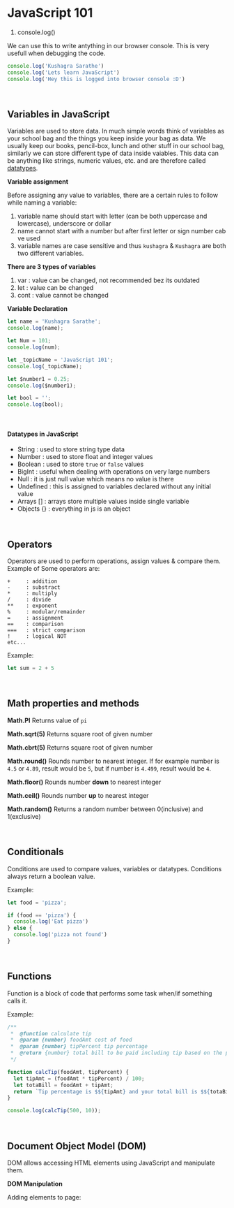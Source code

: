 # JavaScript 101

1. console.log()

We can use this to write antything in our browser console. This is very usefull when debugging the code.

```javascript
console.log('Kushagra Sarathe')
console.log('Lets learn JavaScript')
console.log('Hey this is logged into browser console :D')
``` 

<br>

## Variables in JavaScript

Variables are used to store data. In much simple words think of variables as your school bag and the things you keep inside your bag as data. We usually keep our books, pencil-box, lunch and other stuff in our school bag, similarly we can store different type of data inside vaiables. This data can be anything like strings, numeric values, etc. and are therefore called [datatypes](#Datatypes-in-JavaScript).

**Variable assignment**

Before assigning any value to variables, there are a certain rules to follow while naming a variable:

1. variable name should start with letter (can be both uppercase and lowercase), underscore or dollar
2. name cannot start with a number but after first letter or sign number cab ve used
3. variable names are case sensitive and thus `kushagra` & `Kushagra` are both two different variables.

**There are 3 types of variables**
1. var : value can be changed, not recommended bez its outdated
2. let : value can be changed
3. cont : value cannot be changed


**Variable Declaration**

```javascript
let name = 'Kushagra Sarathe';
console.log(name);

let Num = 101;
console.log(num);

let _topicName = 'JavaScript 101';
console.log(_topicName);

let $number1 = 0.25;
console.log($number1);

let bool = '';
console.log(bool);
```

<br>


#### Datatypes in JavaScript
- String : used to store string type data
- Number : used to store float and integer values
- Boolean : used to store `true` or `false` values
- BigInt : useful when dealing with operations on very large numbers
- Null : it is just null value which means no value is there
- Undefined : this is assigned to variables declared without any initial value
- Arrays [] : arrays store multiple values inside single variable
- Objects {} : everything in js is an object

<br>

 
## Operators

Operators are used to perform operations, assign values & compare them.
Example of Some operators are:

```
+     : addition
-     : substract
*     : multiply
/     : divide
**    : exponent
%     : modular/remainder
=     : assignment
==    : comparison
===   : strict comparison
!     : logical NOT 
etc...
```

Example:
```javascript
let sum = 2 + 5 
```

<br>


## Math properties and methods

**Math.PI** Returns value of `pi`

**Math.sqrt(5)** Returns square root of given number

**Math.cbrt(5)** Returns square root of given number

**Math.round()** Rounds number to nearest integer. If for example number is `4.5` or `4.89`, result would be `5`, but if number is `4.499`, result would be `4`.

**Math.floor()** 
Rounds number **down** to nearest integer

**Math.ceil()** Rounds number **up** to nearest integer

**Math.random()** Returns a random number between 0(inclusive) and 1(exclusive)

<br>


## Conditionals

Conditions are used to compare values, variables or datatypes. Conditions always return a boolean value.

Example:

```javascript
let food = 'pizza';

if (food == 'pizza') {
  console.log('Eat pizza')
} else {
  console.log('pizza not found')
}
```

<br/>

## Functions

Function is a block of code that performs some task when/if something calls it.

Example:

```javascript 
/**
 *  @function calculate tip
 *  @param {number} foodAmt cost of food
 *  @param {number} tipPercent tip percentage
 *  @return {number} total bill to be paid including tip based on the percentage
 */

function calcTip(foodAmt, tipPercent) {
  let tipAmt = (foodAmt * tipPercent) / 100;
  let totaBill = foodAmt + tipAmt;
  return `Tip percentage is $${tipAmt} and your total bill is $${totaBill}.`;
}

console.log(calcTip(500, 10));
```

<br/>

## Document Object Model (DOM)

DOM allows accessing HTML elements using JavaScript and manipulate them.

**DOM Manipulation**

Adding elements to page:

